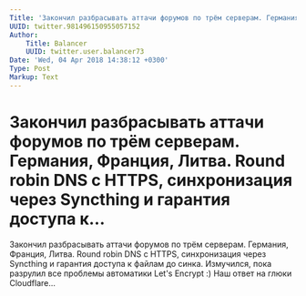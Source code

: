 ```yaml
---
Title: 'Закончил разбрасывать аттачи форумов по трём серверам. Германия, Франция, Литва. Round robin  DNS с HTTPS, синхронизация через Syncthing и гарантия доступа к…'
UUID: twitter.981496150955057152
Author:
    Title: Balancer
    UUID: twitter.user.balancer73
Date: 'Wed, 04 Apr 2018 14:38:12 +0300'
Type: Post
Markup: Text
---
```


# Закончил разбрасывать аттачи форумов по трём серверам. Германия, Франция, Литва. Round robin  DNS с HTTPS, синхронизация через Syncthing и гарантия доступа к…

Закончил разбрасывать аттачи форумов по трём серверам.
Германия, Франция, Литва. Round robin  DNS с HTTPS,
синхронизация через Syncthing и гарантия доступа к файлам до
синка. Измучился, пока разрулил все проблемы автоматики
Let's Encrypt :) Наш ответ на глюки Cloudflare...